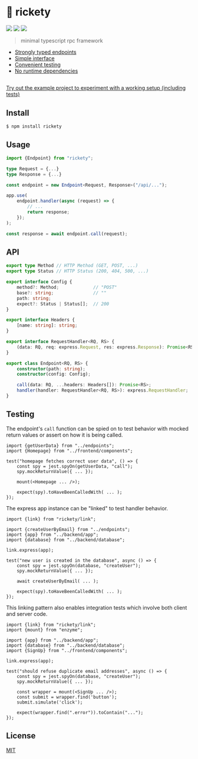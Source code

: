 # :scroll: rickety

[![](https://img.shields.io/npm/v/rickety.svg)](https://www.npmjs.com/package/rickety)
[![](https://travis-ci.org/g-harel/rickety.svg?branch=master)](https://travis-ci.org/g-harel/rickety)
[![](https://img.shields.io/npm/types/rickety.svg)](https://github.com/g-harel/rickety)

> minimal typescript rpc framework

* [Strongly typed endpoints](#usage)
* [Simple interface](#api)
* [Convenient testing](#testing)
* [No runtime dependencies](/package.json)

##

[Try out the example project to experiment with a working setup (including tests)](/example)

## Install

```shell
$ npm install rickety
```

## Usage

``` typescript
import {Endpoint} from "rickety";
```

```typescript
type Request = {...}
type Response = {...}

const endpoint = new Endpoint<Request, Response>("/api/...");
```

```typescript
app.use(
    endpoint.handler(async (request) => {
        // ...
        return response;
    });
);
```

```typescript
const response = await endpoint.call(request);
```

## API

```typescript
export type Method // HTTP Method (GET, POST, ...)
export type Status // HTTP Status (200, 404, 500, ...)

export interface Config {
    method?: Method;             // "POST"
    base?: string;               // ""
    path: string;
    expect?: Status | Status[];  // 200
}

export interface Headers {
    [name: string]: string;
}

export interface RequestHandler<RQ, RS> {
    (data: RQ, req: express.Request, res: express.Response): Promise<RS> | RS;
}

export class Endpoint<RQ, RS> {
    constructor(path: string);
    constructor(config: Config);

    call(data: RQ, ...headers: Headers[]): Promise<RS>;
    handler(handler: RequestHandler<RQ, RS>): express.RequestHandler;
}
```

## Testing

The endpoint's `call` function can be spied on to test behavior with mocked return values or assert on how it is being called.

```tsx
import {getUserData} from "../endpoints";
import {Homepage} from "../frontend/components";

test("homepage fetches correct user data", () => {
    const spy = jest.spyOn(getUserData, "call");
    spy.mockReturnValue({ ... });

    mount(<Homepage ... />);

    expect(spy).toHaveBeenCalledWith( ... );
});
```

The express app instance can be "linked" to test handler behavior.

```tsx
import {link} from "rickety/link";

import {createUserByEmail} from "../endpoints";
import {app} from "../backend/app";
import {database} from "../backend/database";

link.express(app);

test("new user is created in the database", async () => {
    const spy = jest.spyOn(database, "createUser");
    spy.mockReturnValue({ ... });

    await createUserByEmail( ... );

    expect(spy).toHaveBeenCalledWith( ... );
});
```

This linking pattern also enables integration tests which involve both client and server code.

```tsx
import {link} from "rickety/link";
import {mount} from "enzyme";

import {app} from "../backend/app";
import {database} from "../backend/database";
import {SignUp} from "../frontend/components";

link.express(app);

test("should refuse duplicate email addresses", async () => {
    const spy = jest.spyOn(database, "createUser");
    spy.mockReturnValue({ ... });

    const wrapper = mount(<SignUp ... />);
    const submit = wrapper.find('button');
    submit.simulate('click');

    expect(wrapper.find(".error")).toContain("...");
});
```

## License

[MIT](./LICENSE)

